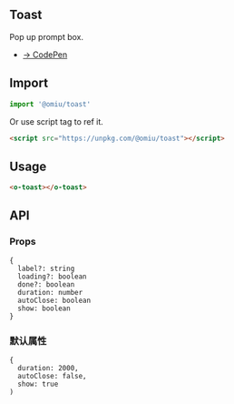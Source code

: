 ## Toast

Pop up prompt box.

* [→ CodePen](https://codepen.io/omijs/pen/YzyVwOO)

## Import

```js
import '@omiu/toast'
```

Or use script tag to ref it.


```html
<script src="https://unpkg.com/@omiu/toast"></script>
```

## Usage

```html
<o-toast></o-toast>
```

## API

### Props

```tsx
{
  label?: string
  loading?: boolean
  done?: boolean
  duration: number
  autoClose: boolean
  show: boolean
}
```

### 默认属性

```tsx
{
  duration: 2000,
  autoClose: false,
  show: true
)
```
